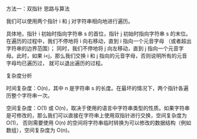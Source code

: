 方法一：双指针
思路与算法

我们可以使用两个指针 i 和 j 对字符串相向地进行遍历。

具体地，指针 i 初始时指向字符串 s 的首位，指针 j 初始时指向字符串 s 的末位。在遍历的过程中，我们不停地将 i 向右移动，直到 i 指向一个元音字母
（或者超出字符串的边界范围）；
同时，我们不停地将 j 向左移动，直到 j 指向一个元音字母。此时，如果 i<j，那么我们交换 i 和 j 指向的元音字母，否则说明所有的元音字母均已遍历过，
就可以退出遍历的过程。

复杂度分析

时间复杂度：O(n)，其中 n 是字符串 s 的长度。在最坏的情况下，两个指针各遍历整个字符串一次。

空间复杂度：O(1) 或 O(n)，取决于使用的语言中字符串类型的性质。如果字符串是可修改的，那么我们可以直接在字符串上使用双指针进行交换，空间复杂度为 O(1)，
否则需要使用 O(n) 的空间将字符串临时转换为可以修改的数据结构（例如数组），空间复杂度为 O(n)。
